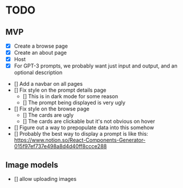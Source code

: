 # TODO

## MVP

- [x] Create a browse page
- [x] Create an about page
- [x] Host
- [x] For GPT-3 prompts, we probably want just input and output, and an optional description
- [] Add a navbar on all pages
- [] Fix style on the prompt details page
  - [] This is in dark mode for some reason
  - [] The prompt being displayed is very ugly
- [] Fix style on the browse page
    - [] The cards are ugly
    - [] The cards are clickable but it's not obvious on hover
- [] Figure out a way to prepopulate data into this somehow
- [] Probably the best way to display a prompt is like this: https://www.notion.so/React-Components-Generator-015f97ef737e498a8d4d40ff8ccce288


## Image models
- [] allow uploading images
